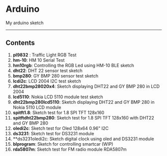# Arduino
My arduino sketch

----
## Contents
1. **pl9832** : Traffic Light RGB Test
2. **hm-10**: HM 10 Serial Test
3. **hm10rgb**: Controlling the RGB Led using HM-10 BLE sketch
4. **dht22**: DHT 22 sensor test sketch
5. **bmp280**: GY BMP 280 sensor test sketch
6. **lcdi2c**: LCD 2004 I2C test sketch
7. **dht22bmp28020x4**: Sketch displaying DHT22 and GY BMP 280 in LCD 2004
8. **lcd5110**: Nokia LCD 5110 module test sketch
9. **dht22bmp280lcd5110**: Sketch displaying DHT22 and GY BMP 280 in Nokia 5110 LCD module
10. **spitft1.8**: Sketch test for 1.8 SPI TFT 128x160
11. **spitftdht22bmp280**: Sketch test for 1.8 SPI TFT 128x160 with DHT22 and GY BMP 280
12. **oledi2c**: Sketch test for Oled 128x64 0.96" I2C
13. **ds3231**: Sketch test for DS3231 module
14. **ds3231oledi2c: Sketch digital clock using oled and DS3231 module
15. **blprogram**: Sketch for controlling smartcar (WIP)
16. **rda5807m**: Sketch test for FM radio module RDA5807m